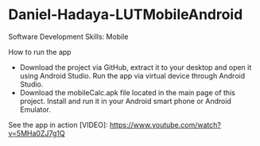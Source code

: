 # Daniel-Hadaya-LUTMobileAndroid
Software Development Skills: Mobile

How to run the app

* Download the project via GitHub, extract it to your desktop and open it using Android Studio. Run the app via virtual device through Android Studio.
* Download the mobileCalc.apk file located in the main page of this project. Install and run it in your Android smart phone or Android Emulator.

See the app in action [VIDEO]:
https://www.youtube.com/watch?v=5MHa0ZJ7g1Q